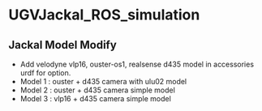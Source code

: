 # UGVJackal_ROS_simulation
## Jackal Model Modify
 * Add velodyne vlp16, ouster-os1, realsense d435 model in accessories urdf for option.
 * Model 1 : ouster + d435 camera with ulu02 model
 * Model 2 : ouster + d435 camera simple model
 * Model 3 : vlp16 + d435 camera simple model
